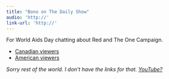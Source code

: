 ```yaml
---
title: "Bono on The Daily Show"
audio: 'http://'
link-url: 'http://'
---
```

<p>For World Aids Day chatting about Red and The One Campaign.</p>
<ul>
<li><a href="http://www.thecomedynetwork.ca/Shows/TheDailyShow?videoPackage=97279">Canadian viewers</a></li>
<li><a href="http://www.thedailyshow.com/full-episodes/wed-november-30-2011-bono">American viewers</a></li>
</ul>
<p><em>Sorry rest of the world. I don't have the links for that. <a href="http://www.youtube.com/results?search_query=bono+on+daily+show&amp;oq=bono+on+daily+show&amp;aq=f&amp;aqi=&amp;aql=&amp;gs_sm=e&amp;gs_upl=2193l4294l0l4474l18l15l0l6l0l1l565l1669l0.8.5-1l9l0">YouTube?</a></em></p>
